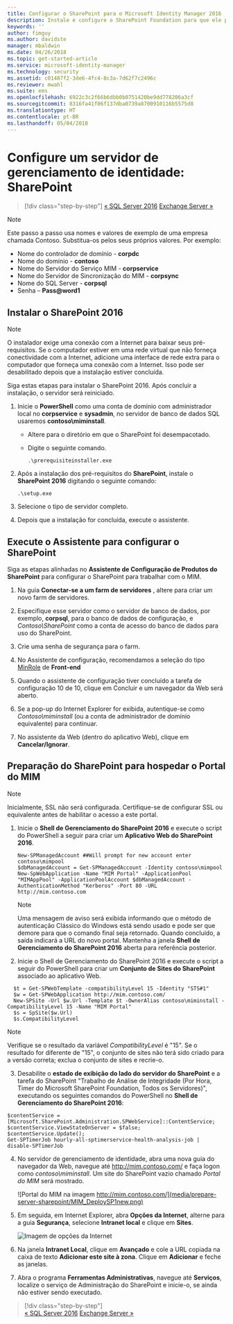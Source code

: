 ```yaml
---
title: Configurar o SharePoint para o Microsoft Identity Manager 2016 | Microsoft Docs
description: Instale e configure o SharePoint Foundation para que ele possa hospedar a página do Portal do MIM.
keywords: ''
author: fimguy
ms.author: davidste
manager: mbaldwin
ms.date: 04/26/2018
ms.topic: get-started-article
ms.service: microsoft-identity-manager
ms.technology: security
ms.assetid: c01487f2-3de6-4fc4-8c3a-7d62f7c2496c
ms.reviewer: mwahl
ms.suite: ems
ms.openlocfilehash: 6922c3c2f66b6dbb0b0751420be9dd778206a3cf
ms.sourcegitcommit: 8316fa41f06f137dba0739a8700910116b5575d8
ms.translationtype: HT
ms.contentlocale: pt-BR
ms.lasthandoff: 05/04/2018
---
```

# <a name="set-up-an-identity-management-server-sharepoint"></a>Configure um servidor de gerenciamento de identidade: SharePoint

>[!div class="step-by-step"]
[« SQL Server 2016](prepare-server-sql2016.md)
[Exchange Server »](prepare-server-exchange.md)

> [!NOTE]
> Este passo a passo usa nomes e valores de exemplo de uma empresa chamada Contoso. Substitua-os pelos seus próprios valores. Por exemplo:
> - Nome do controlador de domínio - **corpdc**
> - Nome do domínio - **contoso**
> - Nome do Servidor do Serviço MIM - **corpservice**
> - Nome do Servidor de Sincronização do MIM - **corpsync**
> - Nome do SQL Server - **corpsql**
> - Senha – **Pass@word1**


## <a name="install-sharepoint-2016"></a>Instalar o **SharePoint 2016**

> [!NOTE]
> O instalador exige uma conexão com a Internet para baixar seus pré-requisitos. Se o computador estiver em uma rede virtual que não forneça conectividade com a Internet, adicione uma interface de rede extra para o computador que forneça uma conexão com a Internet. Isso pode ser desabilitado depois que a instalação estiver concluída.

Siga estas etapas para instalar o SharePoint 2016. Após concluir a instalação, o servidor será reiniciado.

1.  Inicie o **PowerShell** como uma conta de domínio com administrador local no **corpservice** e **sysadmin**, no servidor de banco de dados SQL usaremos **contoso\miminstall**.

    -   Altere para o diretório em que o SharePoint foi desempacotado.

    -   Digite o seguinte comando.

        ```
        .\prerequisiteinstaller.exe
        ```

2.  Após a instalação dos pré-requisitos do **SharePoint**, instale o **SharePoint 2016** digitando o seguinte comando:

    ```
    .\setup.exe
    ```

3.  Selecione o tipo de servidor completo.

4.  Depois que a instalação for concluída, execute o assistente.

## <a name="run-the-wizard-to-configure-sharepoint"></a>Execute o Assistente para configurar o SharePoint

Siga as etapas alinhadas no **Assistente de Configuração de Produtos do SharePoint** para configurar o SharePoint para trabalhar com o MIM.

1. Na guia **Conectar-se a um farm de servidores** , altere para criar um novo farm de servidores.

2. Especifique esse servidor como o servidor de banco de dados, por exemplo, **corpsql**, para o banco de dados de configuração, e *Contoso\SharePoint* como a conta de acesso do banco de dados para uso do SharePoint.
3. Crie uma senha de segurança para o farm.

4. No Assistente de configuração, recomendamos a seleção do tipo [MinRole](https://docs.microsoft.com/en-us/sharepoint/install/overview-of-minrole-server-roles-in-sharepoint-server-2016) de **Front-end**

5. Quando o assistente de configuração tiver concluído a tarefa de configuração 10 de 10, clique em Concluir e um navegador da Web será aberto.

6. Se a pop-up do Internet Explorer for exibida, autentique-se como *Contoso\miminstall* (ou a conta de administrador de domínio equivalente) para continuar.

7. No assistente da Web (dentro do aplicativo Web), clique em **Cancelar/Ignorar**.


## <a name="prepare-sharepoint-to-host-the-mim-portal"></a>Preparação do SharePoint para hospedar o Portal do MIM

> [!NOTE]
> Inicialmente, SSL não será configurada. Certifique-se de configurar SSL ou equivalente antes de habilitar o acesso a este portal.

1. Inicie o **Shell de Gerenciamento do SharePoint 2016** e execute o script do PowerShell a seguir para criar um **Aplicativo Web do SharePoint 2016**.

    ```
    New-SPManagedAccount ##Will prompt for new account enter contoso\mimpool 
    $dbManagedAccount = Get-SPManagedAccount -Identity contoso\mimpool
    New-SpWebApplication -Name "MIM Portal" -ApplicationPool "MIMAppPool" -ApplicationPoolAccount $dbManagedAccount -AuthenticationMethod "Kerberos" -Port 80 -URL http://mim.contoso.com
    ```

    > [!NOTE]
    > Uma mensagem de aviso será exibida informando que o método de autenticação Clássico do Windows está sendo usado e pode ser que demore para que o comando final seja retornado. Quando concluído, a saída indicará a URL do novo portal. Mantenha a janela **Shell de Gerenciamento do SharePoint 2016** aberta para referência posterior.

2. Inicie o Shell de Gerenciamento do SharePoint 2016 e execute o script a seguir do PowerShell para criar um **Conjunto de Sites do SharePoint** associado ao aplicativo Web.

  ```
    $t = Get-SPWebTemplate -compatibilityLevel 15 -Identity "STS#1"
    $w = Get-SPWebApplication http://mim.contoso.com/
    New-SPSite -Url $w.Url -Template $t -OwnerAlias contoso\miminstall -CompatibilityLevel 15 -Name "MIM Portal"
    $s = SpSite($w.Url)
    $s.CompatibilityLevel
  ```

  > [!NOTE]
  > Verifique se o resultado da variável *CompatibilityLevel* é "15". Se o resultado for diferente de "15", o conjunto de sites não terá sido criado para a versão correta; exclua o conjunto de sites e recrie-o.

3. Desabilite o **estado de exibição do lado do servidor do SharePoint** e a tarefa do SharePoint "Trabalho de Análise de Integridade (Por Hora, Timer do Microsoft SharePoint Foundation, Todos os Servidores)", executando os seguintes comandos do PowerShell no **Shell de Gerenciamento do SharePoint 2016**:

  ```
  $contentService = [Microsoft.SharePoint.Administration.SPWebService]::ContentService;
  $contentService.ViewStateOnServer = $false;
  $contentService.Update();
  Get-SPTimerJob hourly-all-sptimerservice-health-analysis-job | disable-SPTimerJob
  ```

4. No servidor de gerenciamento de identidade, abra uma nova guia do navegador da Web, navegue até http://mim.contoso.com/ e faça logon como *contoso\miminstall*.  Um site do SharePoint vazio chamado *Portal do MIM* será mostrado.

    ![Portal do MIM na imagem http://mim.contoso.com/](media/prepare-server-sharepoint/MIM_DeploySP1new.png)

5. Em seguida, em Internet Explorer, abra **Opções da Internet**, alterne para a guia **Segurança**, selecione **Intranet local** e clique em **Sites**.

    ![Imagem de opções da Internet](media/MIM-DeploySP2.png)

6. Na janela **Intranet Local**, clique em **Avançado** e cole a URL copiada na caixa de texto **Adicionar este site à zona**. Clique em **Adicionar** e feche as janelas.

7. Abra o programa **Ferramentas Administrativas**, navegue até **Serviços**, localize o serviço de Administração do SharePoint e inicie-o, se ainda não estiver sendo executado.

>[!div class="step-by-step"]  
[« SQL Server 2016](prepare-server-sql2016.md)
[Exchange Server »](prepare-server-exchange.md)
